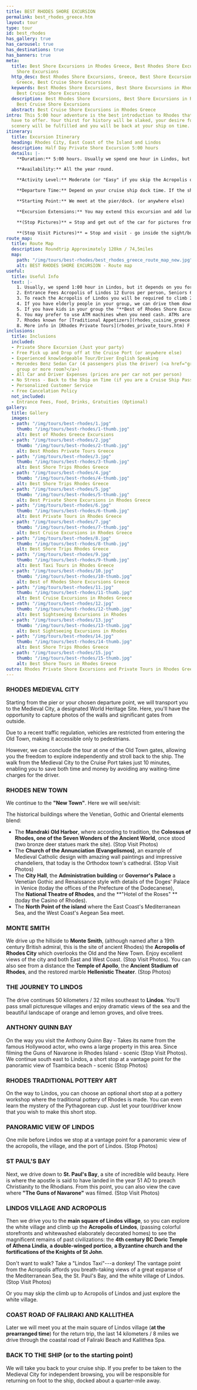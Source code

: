 ```yaml
---
title: BEST RHODES SHORE EXCURSION
permalink: best_rhodes_greece.htm
layout: tour
type: tour
id: best_rhodes
has_gallery: true
has_carousel: true
has_destinations: true
has_banners: true
meta:
  title: Best Shore Excursions in Rhodes Greece, Best Rhodes Shore Excursions, Cruise
    Shore Excursions
  http_desc: Best Rhodes Shore Excursions, Greece, Best Shore Excursions in Rhodes
    Greece, Best Cruise Shore Excursions
  keywords: Best Rhodes Shore Excursions, Best Shore Excursions in Rhodes Greece,
    Best Cruise Shore Excursions
  description: Best Rhodes Shore Excursions, Best Shore Excursions in Rhodes Greece,
    Best Cruise Shore Excursions
  abstract: Best Cruise Shore Excursions in Rhodes Greece
intro: This 5:00 hour adventure is the best introduction to Rhodes that these excursions
  have to offer. Your thirst for history will be slaked, your desire for beautiful
  scenery will be fulfilled and you will be back at your ship on time.
itinerary:
  title: Excursion Itinerary
  heading: Rhodes City, East Coast of the Island and Lindos
  description: Half Day Private Shore Excursion 5:00 hours
  details: |-
    **Duration:** 5:00 hours. Usually we spend one hour in Lindos, but it depends on you for how long you need to visit Lindos. To climb up it takes 10 - 15 min, to look 30 min.

    **Availability:** All the year round.

    **Activity Level:** Moderate (or "Easy" if you skip the Acropolis of Lindos).

    **Departure Time:** Depend on your cruise ship dock time. If the ship arrives late into port, we'll adjust our schedules, and the rental time will start from the moment you meet your driver.

    **Starting Point:** We meet at the pier/dock. (or anywhere else)

    **Excursion Extensions:** You may extend this excursion and add lunch time at a seaside village at the Mediterranean Sea right on the water's edge (scenic) with fresh seafood, Rhodian cuisine and excellent local wines. Or just extend it for a swim (June - September) at a sandy established beach with facilities for changing clothes.

    **(Stop Pictures)** = Stop and get out of the car for pictures from outside of the Sight/building

    **(Stop Visit Pictures)** = Stop and visit - go inside the sight/building for pictures
route_map:
  title: Route Map
  description: Roundtrip Approximately 120km / 74,5miles
  map:
    path: "/img/tours/best-rhodes/best_rhodes_greece_route_map_new.jpg"
    alt: BEST RHODES SHORE EXCURSION - Route map
useful:
  title: Useful Info
  text: |-
    1. Usually, we spend 1:00 hour in Lindos, but it depends on you for how long you need to visit the site. To climb up to acropolis of Lindos it takes 15 min, to take a look 30min. In case you need more time, please let us know and we’ll modify the tour to your needs.  However, the tour is 100% flexible, you may extend the tour on the go (as the tour running) please speak to your tour/driver.
    2. Entrance Fees Acropolis of Lindos 12 Euros per person, Seniors 6 Euros per person, Children under 18 years old free, No charge to enter Lindos village.
    3. To reach the Acropolis of Lindos you will be required to climb 292 steps, or ride on a donkey. The donkey does not eliminate all the steps, there are over 80 to go when you get off the donkey. The donkeys go by a slightly different path so the stairs, and the soles of your shoes, will be quite clean if you wish to walk up. The risers of the stairs are 5-7 inches and the treads 18-24 inches. No handrail on either side.
    4. If you have elderly people in your group, we can drive them down on the beautiful beach of Lindos have a drink and a nice discuss with the driver and enjoy the panoramic view while they are waiting for you to climb up the Acropolis of Lindos.
    5. If you have kids in your group the "**Best of Rhodes Shore Excursion**" it is also an Educational and Entertainment Excursion, and of course they will love the donkey ride up to the Acropolis of Lindos!!
    6. You may prefer to use ATM machines when you need cash. ATMs are everywhere.
    7. Rhodes known for [Traditional Appetizers](rhodes_cuisine_greece.htm), desserts, [Wines](wine_tours_greece.htm), the famous handmade [Rhodes Pottery - Ceramics](greek_pottery.htm) and the beautiful [Rhodes Beaches](./rhodes-beach-tour-excursion.htm).
    8. More info in [Rhodes Private Tours](rhodes_private_tours.htm) F.A.Q.
inclusions:
  title: Inclusions
  included:
  - Private Shore Excursion (Just your party)
  - Free Pick up and Drop off at the Cruise Port (or anywhere else)
  - Experienced knowledgeable Tour/Driver English Speaking
  - Mercedes Benz Sedan Car (4 passengers plus the driver) (<a href="groups.htm">bigger
    group or more room?</a>)
  - All Car and Driver Expenses (prices are per car not per person)
  - No Stress - Back to the Ship on Time (if you are a Cruise Ship Passenger)
  - Personalized Customer Service
  - Free Cancelation Policy
  not_included:
  - Entrance Fees, Food, Drinks, Gratuities (Optional)
gallery:
  title: Gallery
  images:
  - path: "/img/tours/best-rhodes/1.jpg"
    thumb: "/img/tours/best-rhodes/1-thumb.jpg"
    alt: Best of Rhodes Greece Excursions
  - path: "/img/tours/best-rhodes/2.jpg"
    thumb: "/img/tours/best-rhodes/2-thumb.jpg"
    alt: Best Rhodes Private Tours Greece
  - path: "/img/tours/best-rhodes/3.jpg"
    thumb: "/img/tours/best-rhodes/3-thumb.jpg"
    alt: Best Shore Trips Rhodes Greece
  - path: "/img/tours/best-rhodes/4.jpg"
    thumb: "/img/tours/best-rhodes/4-thumb.jpg"
    alt: Best Shore Trips Rhodes Greece
  - path: "/img/tours/best-rhodes/5.jpg"
    thumb: "/img/tours/best-rhodes/5-thumb.jpg"
    alt: Best Private Shore Excursions in Rhodes Greece
  - path: "/img/tours/best-rhodes/6.jpg"
    thumb: "/img/tours/best-rhodes/6-thumb.jpg"
    alt: Best Private Tours in Rhodes Greece
  - path: "/img/tours/best-rhodes/7.jpg"
    thumb: "/img/tours/best-rhodes/7-thumb.jpg"
    alt: Best Cruise Excursions in Rhodes Greece
  - path: "/img/tours/best-rhodes/8.jpg"
    thumb: "/img/tours/best-rhodes/8-thumb.jpg"
    alt: Best Shore Trips Rhodes Greece
  - path: "/img/tours/best-rhodes/9.jpg"
    thumb: "/img/tours/best-rhodes/9-thumb.jpg"
    alt: Best Taxi Tours in Rhodes Greece
  - path: "/img/tours/best-rhodes/10.jpg"
    thumb: "/img/tours/best-rhodes/10-thumb.jpg"
    alt: Best of Rhodes Shore Excursions Greece
  - path: "/img/tours/best-rhodes/11.jpg"
    thumb: "/img/tours/best-rhodes/11-thumb.jpg"
    alt: Best Cruise Excursions in Rhodes Greece
  - path: "/img/tours/best-rhodes/12.jpg"
    thumb: "/img/tours/best-rhodes/12-thumb.jpg"
    alt: Best Sightseeing Excursions in Rhodes
  - path: "/img/tours/best-rhodes/13.jpg"
    thumb: "/img/tours/best-rhodes/13-thumb.jpg"
    alt: Best Sightseeing Excursions in Rhodes
  - path: "/img/tours/best-rhodes/14.jpg"
    thumb: "/img/tours/best-rhodes/14-thumb.jpg"
    alt: Best Shore Trips Rhodes Greece
  - path: "/img/tours/best-rhodes/15.jpg"
    thumb: "/img/tours/best-rhodes/15-thumb.jpg"
    alt: Best Shore Tours in Rhodes Greece
outro: Rhodes Private Shore Excursions and Private Tours in Rhodes Greece
---
```


### RHODES MEDIEVAL CITY

Starting from the pier or your chosen departure point, we will transport you to the Medieval City, a designated World Heritage Site. Here, you'll have the opportunity to capture photos of the walls and significant gates from outside.  

Due to a recent traffic regulation, vehicles are restricted from entering the Old Town, making it accessible only to pedestrians.

However, we can conclude the tour at one of the Old Town gates, allowing you the freedom to explore independently and stroll back to the ship. The walk from the Medieval City to the Cruise Port takes just 10 minutes, enabling you to save both time and money by avoiding any waiting-time charges for the driver.

### RHODES NEW TOWN

We continue to the **"New Town"**. Here we will see/visit:

The historical buildings where the Venetian, Gothic and Oriental elements blend:

- The **Mandraki** **Old Harbor**, where according to tradition, the **Colossus of Rhodes, one of the Seven Wonders of the Ancient World**, once stood (two bronze deer statues mark the site). (Stop Visit Photos)
- The **Church of the Annunciation (Evangelismos)**, an example of Medieval Catholic design with amazing wall paintings and impressive chandeliers, that today is the Orthodox town's cathedral. (Stop Visit Photos)
- The **City Hall**, the **Administration building** or **Governor's Palace** a Venetian Gothic and Renaissance style with details of the Doges' Palace in Venice (today the offices of the Prefecture of the Dodecanese), The **National Theatre of Rhodes**, and the **"Hotel of the Roses" **(today the Casino of Rhodes).
- The **North Point of the island** where the East Coast's Mediterranean Sea, and the West Coast's Aegean Sea meet.

### MONTE SMITH

We drive up the hillside to **Monte Smith**, (although named after a 19th century British admiral, this is the site of ancient Rhodes) the **Acropolis of Rhodes City** which overlooks the Old and the New Town. Enjoy excellent views of the city and both East and West Coast. (Stop Visit Photos). You can also see from a distance the **Temple of Apollo**, the **Ancient Stadium of Rhodes**, and the restored marble **Hellenistic Theater**. (Stop Photos)

### THE JOURNEY TO LINDOS

The drive continues 50 kilometers / 32 miles southeast to **Lindos**. You'll pass small picturesque villages and enjoy dramatic views of the sea and the beautiful landscape of orange and lemon groves, and olive trees.

### ANTHONY QUINN BAY

On the way you visit the Anthony Quinn Bay - Takes its name from the famous Hollywood actor, who owns a large property in this area. Since filming the Guns of Navarone in Rhodes Island - scenic (Stop Visit Photos). We continue south east to Lindos, a short stop at a vantage point for the panoramic view of Tsambica beach - scenic (Stop Photos)

### RHODES TRADITIONAL POTTERY ART

On the way to Lindos, you can choose an optional short stop at a pottery workshop where the traditional pottery of Rhodes is made. You can even learn the mystery of the Pythagorean cup. Just let your tour/driver know that you wish to make this short stop.

### PANORAMIC VIEW OF LINDOS

One mile before Lindos we stop at a vantage point for a panoramic view of the acropolis, the village, and the port of Lindos. (Stop Photos)

### ST PAUL'S BAY

Next, we drive down to **St. Paul's Bay**, a site of incredible wild beauty. Here is where the apostle is said to have landed in the year 51 AD to preach Christianity to the Rhodians. From this point, you can also view the cave where **"The Guns of Navarone"** was filmed. (Stop Visit Photos)

### LINDOS VILLAGE AND ACROPOLIS

Then we drive you to the **main square of Lindos village**, so you can explore the white village and climb up the **Acropolis of Lindos**, (passing colorful storefronts and whitewashed elaborately decorated homes) to see the magnificent remains of past civilizations: the **4th century BC Doric Temple of Athena Lindia**, **a double-winged portico**, **a Byzantine church and the fortifications of the Knights of St John**.

Don't want to walk? Take a "Lindos Taxi"---a donkey! The vantage point from the Acropolis affords you breath-taking views of a great expanse of the Mediterranean Sea, the St. Paul's Bay, and the white village of Lindos. (Stop Visit Photos)

Or you may skip the climb up to Acropolis of Lindos and just explore the white village.

### COAST ROAD OF FALIRAKI AND KALLITHEA

Later we will meet you at the main square of Lindos village (**at the prearranged time**) for the return trip, the last 14 kilometers / 8 miles we drive through the coastal road of Faliraki Beach and Kallithea Spa.

### BACK TO THE SHIP (or to the starting point)

We will take you back to your cruise ship. If you prefer to be taken to the Medieval City for independent browsing, you will be responsible for returning on foot to the ship, docked about a quarter-mile away.
